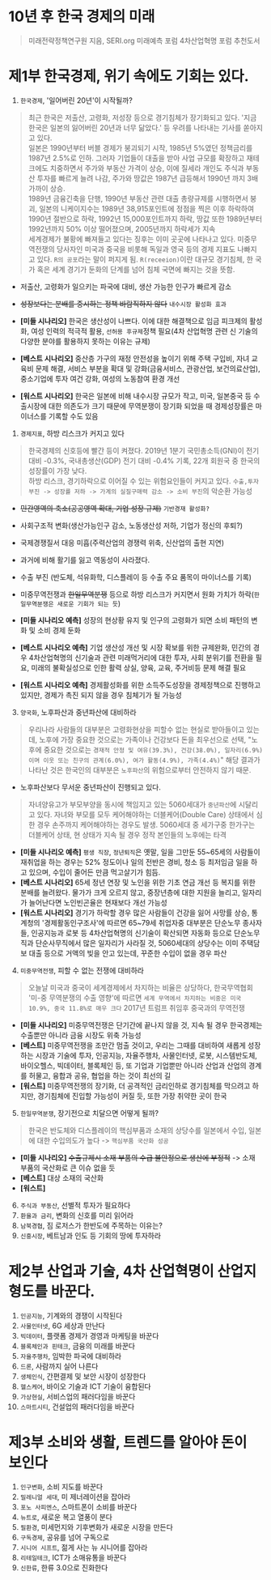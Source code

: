 
# 10년 후 한국 경제의 미래
> 미래전략정책연구원 지음, SERI.org 미래예측 포럼 4차산업혁명 포럼 추천도서

# 제1부 한국경제, 위기 속에도 기회는 있다.

1. `한국경제`, '일어버린 20년'이 시작될까?

> 최근 한국은 저출산, 고령화, 저성장 등으로 경기침체가 장기화되고 있다. '지금 한국은 일본의 잃어버린 20년과 너무 닮았다.' 등 우려를 나타내는 기사를 쏟아지고 있다.  
> 일본은 1990년부터 버블 경제가 붕괴되기 시작, 1985년 5%였던 정책금리를 1987년 2.5%로 인하. 그러자 기업들이 대출을 받아 사업 규모를 확장하고 재테크에도 치중하면서 주가와 부동산 가격이 상승, 이에 질세라 개인도 주식과 부동산 투자를 빠르게 늘려 나감, 주가와 땅값은 1987년 급등해서 1990년 까지 3배 가까이 상승.   
> 1989년 금융긴축을 단행, 1990년 부동산 관련 대출 총량규제를 시행하면서 붕괴, 일본의 니케이지수는 1989년 38,915포인트에 정점을 찍은 이후 하락하여 1990년 절반으로 하락, 1992년 15,000포인트까지 하락, 땅값 또한 1989년부터 1992년까지 50% 이상 떨어졌으며, 2005년까지 하락세가 지속  
> 세계경제가 불황에 빠져들고 있다는 징후는 이미 곳곳에 나타나고 있다. 미중무역전쟁의 당사자인 미국과 중국을 비롯해 독일과 영국 등의 경제 지표도 나빠지고 있다. `R의 공포`라는 말이 퍼지게 됨. `R(receeion)`이란 대규모 경기침체, 한 국가 혹은 세계 경기가 둔화의 단계를 넘어 침체 국면에 빠지는 것을 뜻함.

* 저출산, 고령화가 일으키는 파국에 대비, 생산 가능한 인구가 빠르게 감소
* ~~성장보다는 분배를 중시하는 정책 바람직하지 않다~~ `내수시장 활성화 효과` 

* **[미들 시나리오]** 한국은 생산성이 나쁘다. 이에 대한 해결책으로 임금 피크제의 활성화, 여성 인력의 적극적 활용, `선허용 후규제`정책 필요(4차 산업혁명 관련 신 기술의 다양한 분야를 활용하지 못하는 이유는 규제)
* **[베스트 시나리오]** 중산층 가구의 재정 안전성을 높이기 위해 주택 구입비, 자녀 교육비 문제 해결, 서비스 부분을 확대 및 강화(금융서비스, 관광산업, 보건의료산업), 중소기업에 투자 여건 강화, 여성의 노동참여 환경 개선
* **[워스트 시나리오]** 한국은 일본에 비해 내수시장 규모가 작고, 미국, 일본중국 등 수출시장에 대한 의존도가 크기 때문에 무역분쟁이 장기화 되었을 때 경제성장률은 마이너스를 기록할 수도 있음

1. `경제지표`, 하방 리스크가 커지고 있다

> 한국경제의 신호등에 빨간 등이 켜졌다. 2019년 1분기 국민총소득(GNI)이 전기대비 -0.3%, 국내총생산(GDP) 전기 대비 -0.4% 기록, 22개 회원국 중 한국의 성장률이 가장 낮다.  
> 하방 리스크, 경기하락으로 이어질 수 있는 위험요인들이 커지고 있다. `수출,투자 부진 -> 성장률 저하 -> 가계의 실질구매력 감소 -> 소비 부진`의 악순환 가능성  

* ~~민간영역의 축소(공공영역 확대, 기업 성장 규제)~~ `기반경재 활성화?`
* 사회구조적 변화(생산가능인구 감소, 노동생산성 저하, 기업가 정신의 후퇴?)
* 국제경쟁질서 대응 미흡(주력산업의 경쟁력 위축, 신산업의 출현 지연)
* 과거에 비해 활기를 잃고 역동성이 사라졌다. 
* 수출 부진 (반도체, 석유화학, 디스플레이 등 수출 주요 품목이 마이너스를 기록)
* 미중무역전쟁과 ~~한일무역분쟁~~ 등으로 하방 리스크가 커지면서 원화 가치가 하락(`한일무역분쟁은 새로운 기회가 되는 듯`)

* **[미들 시나리오 예측]** 성장의 현상황 유지 및 인구의 고령화가 되면 소비 패턴의 변화 및 소비 경제 둔화

* **[베스트 시나리오 예측]** 기업 생산성 개선 및 시장 확보를 위한 규제완화, 민간의 경우 4차산업혁명의 신기술과 관련 미래먹거리에 대한 투자, 사회 분위기를 전환을 필요, 미래의 불확실성으로 인한 활력 상실, 양육, 교육, 주거비등 문제 해결 필요
*  **[워스트 시나리오 예측]** 경제활성화를 위한 소득주도성장을 경제정책으로 진행하고 있지만, 경제가 촉진 되지 않을 경우 침체기가 될 가능성

3. `양국화`, 노후파산과 중년파산에 대비하라

> 우리나라 사람들의 대부분은 고령화현상을 피할수 없는 현실로 받아들이고 있는데, 노후에 가장 중요한 것으로는 가족이나 건강보다 돈을 최우선으로 선택, "노후에 중요한 것으로는 `경재적 안정 및 여유(39.3%), 건강(38.0%), 일자리(6.9%) 이며 이웃 또는 친구의 관계(6.0%), 여가 활동(4.9%), 가족(4.4%)`" 해당 결과가 나타난 것은 한국인의 대부분은 `노후파산`의 위험으로부터 안전하지 않기 때문.

* 노후파산보다 무서운 중년파산이 진행되고 있다.
> 자녀양유고가 부모부양을 동시에 책임지고 있는 5060세대가 `중년파산`에 시달리고 있다. 자녀와 부모를 모두 케어해야하는 더블케어(Double Care) 상태에서 심한 경우 손주까지 케어해야하는 경우도 발생. 5060세대 중 세가구중 한가구는 더블케어 상태, 현 상태가 지속 될 경우 정작 본인들의 노후에는 타격

* **[미들 시나리오 예측]** `평생 직장`, `정년퇴직`은 옛말, 일을 그만둔 55~65세의 사람들이 재취업을 하는 경우는 52% 정도이나 일의 전반은 경비, 청소 등 최저임금 일을 하고 있으며, 수입이 줄어든 만큼 먹고살기가 힘듬.
* **[베스트 시나리오]** 65세 정년 연장 및 노인을 위한 기초 연금 개선 등 복지를 위한 분배를 늘려왔다. 물가가 크게 오르지 않고, 중장년층에 대한 지원을 늘리고, 일자리가 늘어난다면 노인빈곤율은 현재보다 개선 가능성
* **[워스트 시나리오]** 경기가 하락할 경우 많은 사람들이 건강을 잃어 사망률 상승, 통계청의 '경제활동인구조사'에 따르면 65~79세 취업자중 대부분은 단순노무 종사자들, 인공지능과 로봇 등 4차산업혁명의 신기술이 확산되면 자동화 등으로 단순노무직과 단순사무직에서 많은 일자리가 사라질 것, 5060세대의 상당수는 이미 주택담보 대출 등으로 거액의 빚을 안고 있는데, 꾸준한 수입이 없을 경우 파산 

4. `미중무역전쟁`, 피할 수 없는 전쟁에 대비하라

> 오늘날 미국과 중국이 세계경제에서 차지하는 비율은 상당하다, 한국무역협회 '미-중 무역분쟁의 수출 영향'에 따르면 `세계 무역에서 차지하는 비중은 미국 10.9%, 중국 11.8%로 매우 크다` 2017년 트럼프 취임후 중국과의 무역전쟁

* **[미들 시나리오]** 미중무역전쟁은 단기간에 끝나지 않을 것, 지속 될 경우 한국경제는 수출뿐만 아니라 금융 시장도 위축 가능성
* **[베스트]** 미중무역전쟁을 조만간 멈출 것이고, 우리는 그때를 대비하여 새롭게 성장하는 시장과 기술에 투자, 인공지능, 자율주행차, 사물인터넷, 로봇, 시스템반도체, 바이오헬스, 빅데이터, 블록체인 등, 또 기업과 기업뿐만 아니라 산업과 산업의 경계를 허물고, 융합과 공유, 협업을 하는 것이 최선의 길
* **[워스트]** 미중무역전쟁의 장기화, 더 공격적인 금리인하로 경기침체를 막으려고 하지만, 경기침체에 진입할 가능성이 커질 듯, 또한 가장 취약한 곳이 한국


5. `한일무역분쟁`, 장기전으로 치달으면 어떻게 될까?

> 한국은 반도체와 디스플레이의 핵심부품과 소재의 상당수를 일본에서 수입, 일본에 대한 수입의도가 높다 -> `핵심부품 국산화 성공`  

* **[미들 시나리오]** ~~수출규제시 소재 부품의 수급 불안정으로 생산에 부정적~~ -> 소재 부품의 국산화로 큰 이슈 없을 듯
* **[베스트]** 대상 소재의 국산화
* **[워스트]** 
6. `주식과 부동산`, 선별적 투자가 필요하다
7. `환율과 금리`, 변화의 신호를 미리 읽어라
8. `남북경협`, 짐 로저스가 한반도에 주목하는 이유는?
9.  `신흥시장`, 베트남과 인도 등 기회의 땅에 투자하라


# 제2부 산업과 기술, 4차 산업혁명이 산업지형도를 바꾼다.

1. `인공지능`, 기계와의 경쟁이 시작된다
2. `사물인터넷`, 6G 세상과 만난다
3. `빅데이터`, 플랫폼 경제가 경영과 마케팅을 바꾼다
4. `블록체인과 핀테크`, 금융의 미래를 바꾼다
5. `자율주행차`, 임박한 파국에 대비하라
6. `드론`, 사람까지 실어 나른다
7. `생체인식`, 간편결제 및 보안 시장이 성장한다
8. `헬스케어`, 바이오 기술과 ICT 기술이 융합된다
9. `가상현실`, 서비스업의 패러다임을 바꾼다
10. `스마트시티`, 건설업의 패러다임을 바꾼다

# 제3부 소비와 생활, 트렌드를 알아야 돈이 보인다

1. `인구변화`, 소비 지도를 바꾼다
2. `밀레니얼 세대`, 미 제너레이션을 잡아라
3. `포노 사피엔스`, 스마트폰이 소비를 바꾼다
4. `뉴트로`, 새로운 복고 열풍이 분다
5. `필환경`, 미세먼지와 기후변화가 새로운 시장을 만든다
6. `구독경제`, 공유를 넘어 구독으로
7. `시니어 시프트`, 젊게 사는 뉴 시니어를 잡아라
8. `리테일테크`, ICT가 소매유통을 바꾼다
9. `신한류`, 한류 3.0으로 진화한다


